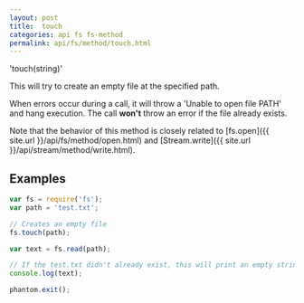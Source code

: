 ```yaml
---
layout: post
title:  touch
categories: api fs fs-method
permalink: api/fs/method/touch.html
---
```


'touch(string)'

This will try to create an empty file at the specified path.

When errors occur during a call, it will throw a 'Unable to open file PATH' and hang execution. The call **won't** throw an error if the file already exists.

Note that the behavior of this method is closely related to [fs.open]({{ site.url }}/api/fs/method/open.html) and [Stream.write]({{ site.url }}/api/stream/method/write.html).

## Examples

```javascript
var fs = require('fs');
var path = 'test.txt';

// Creates an empty file
fs.touch(path);

var text = fs.read(path);

// If the test.txt didn't already exist, this will print an empty string
console.log(text);

phantom.exit();
```








